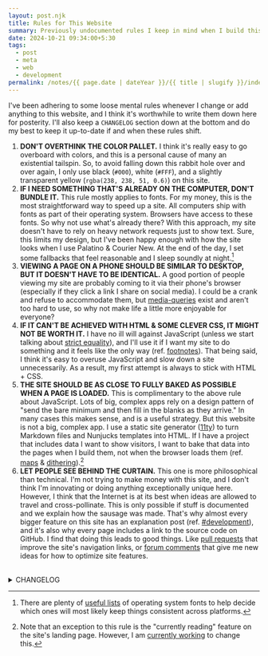 ```yaml
---
layout: post.njk
title: Rules for This Website
summary: Previously undocumented rules I keep in mind when I build this site.
date: 2024-10-21 09:34:00+5:30
tags:
  - post
  - meta
  - web
  - development
permalink: /notes/{{ page.date | dateYear }}/{{ title | slugify }}/index.html
---
```


I've been adhering to some loose mental rules whenever I change or add anything to this website, and I think it's worthwhile to write them down here for posterity. I'll also keep a `CHANGELOG` section down at the bottom and do my best to keep it up-to-date if and when these rules shift.

1. **DON'T OVERTHINK THE COLOR PALLET.**
I think it's really easy to go overboard with colors, and this is a personal cause of many an existential tailspin. So, to avoid falling down this rabbit hole over and over again, I only use black (`#000`), white (`#FFF`), and a slightly transparent yellow (`rgba(238, 238, 51, 0.6)`) on this site.
1. **IF I NEED SOMETHING THAT'S ALREADY ON THE COMPUTER, DON'T BUNDLE IT.**
This rule mostly applies to fonts. For my money, this is the most straightforward way to speed up a site. All computers ship with fonts as part of their operating system. Browsers have access to these fonts. So why not use what's already there? With this approach, my site doesn't have to rely on heavy network requests just to show text. Sure, this limits my design, but I've been happy enough with how the site looks when I use Palatino & Courier New. At the end of the day, I set some fallbacks that feel reasonable and I sleep soundly at night.[^1]
1. **VIEWING A PAGE ON A PHONE SHOULD BE SIMILAR TO DESKTOP, BUT IT DOESN'T HAVE TO BE IDENTICAL.**
A good portion of people viewing my site are probably coming to it via their phone's browser (especially if they click a link I share on social media). I could be a crank and refuse to accommodate them, but [media-queries](https://developer.mozilla.org/en-US/docs/Web/CSS/CSS_media_queries/Using_media_queries) exist and aren't too hard to use, so why not make life a little more enjoyable for everyone?
1. **IF IT CAN'T BE ACHIEVED WITH HTML & SOME CLEVER CSS, IT MIGHT NOT BE WORTH IT.**
I have no ill will against JavaScript (unless we start talking about [strict equality](https://dorey.github.io/JavaScript-Equality-Table/)), and I'll use it if I want my site to do something and it feels like the only way (ref. [footnotes](/notes/2022/cyberb-pages-get-a-pedicure)). That being said, I think it's easy to overuse JavaScript and slow down a site unnecessarily. As a result, my first attempt is always to stick with HTML + CSS.
1. **THE SITE SHOULD BE AS CLOSE TO FULLY BAKED AS POSSIBLE WHEN A PAGE IS LOADED.**
This is complimentary to the above rule about JavaScript. Lots of big, complex apps rely on a design pattern of "send the bare minimum and then fill in the blanks as they arrive." In many cases this makes sense, and is a useful strategy. But this website is not a big, complex app. I use a static site generator ([11ty](https://11ty.dev)) to turn Markdown files and Nunjucks templates into HTML. If I have a project that includes data I want to show visitors, I want to bake that data into the pages when I build them, not when the browser loads them (ref. [maps](/notes/2024/how-i-added-maps-to-my-travel-posts) & [dithering](/notes/2024/auto-generating-dithered-blog-images)).[^2]
1. **LET PEOPLE SEE BEHIND THE CURTAIN.**
This one is more philosophical than technical. I'm not trying to make money with this site, and I don't think I'm innovating or doing anything exceptionally unique here. However, I think that the Internet is at its best when ideas are allowed to travel and cross-pollinate. This is only possible if stuff is documented and we explain how the sausage was made. That's why almost every bigger feature on this site has an explanation post (ref. [#development](/tags/development)), and it's also why every page includes a link to the source code on GitHub. I find that doing this leads to good things. Like [pull requests](https://github.com/riastrad/cyberbspace/pull/174) that improve the site's navigation links, or [forum comments](https://news.ycombinator.com/item?id=41534919) that give me new ideas for how to optimize site features.

[^1]: There are plenty of [useful lists](https://github.com/adrg/os-font-list) of operating system fonts to help decide which ones will most likely keep things consistent across platforms.
[^2]: Note that an exception to this rule is the "currently reading" feature on the site's landing page. However, I am [currently working](https://github.com/riastrad/cyberbspace/pull/180) to change this.

<br />
<details>
<summary>CHANGELOG</summary>
  <ul>
    <li><strong>2024-10-21</strong> write out the rules for the first time.</li>
    <li><strong>2024-12-10</strong> fix list formatting & style</li>
  </ul>
</details>
